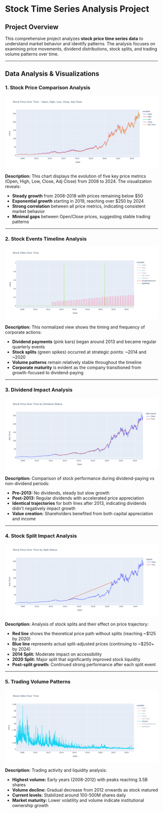 #  Stock Time Series Analysis Project

##  Project Overview

This comprehensive project analyzes **stock price time series data** to understand market behavior and identify patterns. The analysis focuses on examining price movements, dividend distributions, stock splits, and trading volume patterns over time.

---

## Data Analysis & Visualizations

### 1. **Stock Price Comparison Analysis**
![Stock Price Over Time - Multiple Metrics](img/Data_Exploration/difran.png)

**Description:** This chart displays the evolution of five key price metrics (Open, High, Low, Close, Adj Close) from 2008 to 2024. The visualization reveals:
- **Steady growth** from 2008-2018 with prices remaining below $50
- **Exponential growth** starting in 2019, reaching over $250 by 2024
- **Strong correlation** between all price metrics, indicating consistent market behavior
- **Minimal gaps** between Open/Close prices, suggesting stable trading patterns

---

### 2. **Stock Events Timeline Analysis**
![Stock Data Events Over Time](img/Data_Exploration/img.png)

**Description:** This normalized view shows the timing and frequency of corporate actions:
- **Dividend payments** (pink bars) began around 2013 and became regular quarterly events
- **Stock splits** (green spikes) occurred at strategic points: ~2014 and ~2020
- **Volume patterns** remain relatively stable throughout the timeline
- **Corporate maturity** is evident as the company transitioned from growth-focused to dividend-paying

---

### 3. **Dividend Impact Analysis**
![Stock Price by Dividend Status](img/Data_Exploration/isd.png)

**Description:** Comparison of stock performance during dividend-paying vs non-dividend periods:
- **Pre-2013:** No dividends, steady but slow growth
- **Post-2013:** Regular dividends with accelerated price appreciation
- **Identical trajectories** for both lines after 2013, indicating dividends didn't negatively impact growth
- **Value creation:** Shareholders benefited from both capital appreciation and income

---

### 4. **Stock Split Impact Analysis**
![Stock Price by Split Status](img/Data_Exploration/iss.png)

**Description:** Analysis of stock splits and their effect on price trajectory:
- **Red line** shows the theoretical price path without splits (reaching ~$125 by 2020)
- **Blue line** represents actual split-adjusted prices (continuing to ~$250+ by 2024)
- **2014 Split:** Moderate impact on accessibility
- **2020 Split:** Major split that significantly improved stock liquidity
- **Post-split growth:** Continued strong performance after each split event

---

### 5. **Trading Volume Patterns**
![Volume Analysis Over Time](img/Data_Exploration/vol.png)

**Description:** Trading activity and liquidity analysis:
- **Highest volume:** Early years (2008-2012) with peaks reaching 3.5B shares
- **Volume decline:** Gradual decrease from 2012 onwards as stock matured
- **Current levels:** Stabilized around 100-500M shares daily
- **Market maturity:** Lower volatility and volume indicate institutional ownership growth

